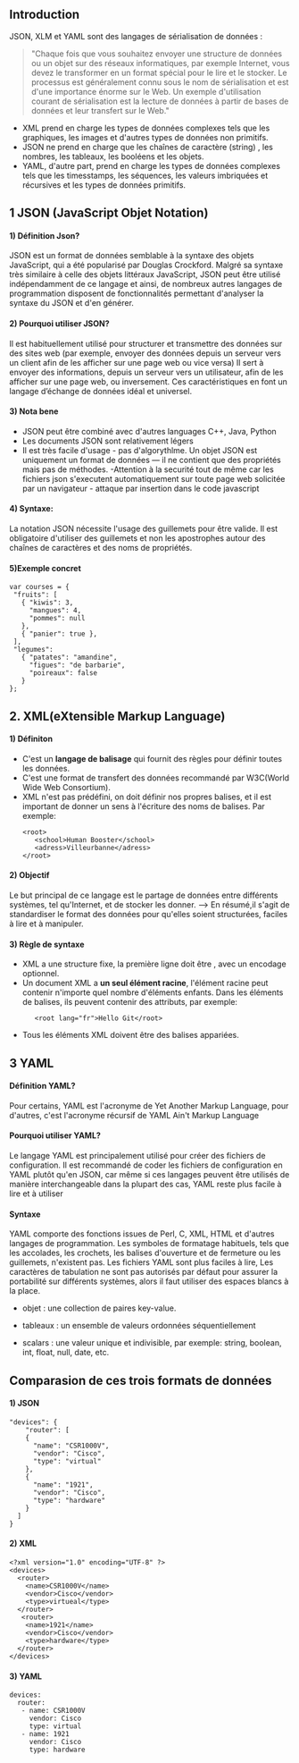 ## Introduction
JSON, XLM et YAML sont des langages de sérialisation de données :
   > "Chaque fois que vous souhaitez envoyer une structure de données ou un objet sur des réseaux informatiques, par exemple Internet, vous devez le transformer en un format spécial pour le lire et le stocker. Le processus est généralement connu sous le nom de sérialisation et est d'une importance énorme sur le Web. Un exemple d'utilisation courant de sérialisation est la lecture de données à partir de bases de données et leur transfert sur le Web."

- XML prend en charge les types de données complexes tels que les graphiques, les images et d'autres types de données non primitifs. 
- JSON ne prend en charge que les chaînes de caractère (string) , les nombres, les tableaux, les booléens et les objets. 
- YAML, d'autre part, prend en charge les types de données complexes tels que les timesstamps, les séquences, les valeurs imbriquées et récursives et les types de données primitifs.


## 1 JSON (JavaScript Objet Notation) 

#### 1) Définition Json? 

 JSON est un format de données semblable à la syntaxe des objets JavaScript, qui a été popularisé par Douglas Crockford. Malgré sa syntaxe très similaire à celle des objets littéraux JavaScript, JSON peut être utilisé indépendamment de ce langage et ainsi, de nombreux autres langages de programmation disposent de fonctionnalités permettant d'analyser la syntaxe du JSON et d'en générer. 

#### 2) Pourquoi utiliser JSON?

 Il est habituellement utilisé pour structurer et transmettre des données sur des sites web (par exemple, envoyer des données depuis un serveur vers un client afin de les afficher sur une page web ou vice versa) Il sert à envoyer des informations, depuis un serveur vers un utilisateur, afin de les afficher sur une page web, ou inversement. Ces caractéristiques en font un langage d’échange de données idéal et universel.

 
#### 3) Nota bene

- JSON peut être combiné avec d'autres languages C++, Java, Python
- Les documents JSON sont relativement légers   
- Il est très facile d'usage - pas d'algorythlme. Un objet JSON est uniquement un format de données — il ne contient que des propriétés mais pas de méthodes.
-Attention à la securité tout de même car les fichiers json s'executent automatiquement sur toute page web solicitée par un navigateur - attaque par insertion dans le code javascript

#### 4) Syntaxe:

La notation JSON nécessite l'usage des guillemets pour être valide. Il est obligatoire d'utiliser des guillemets et non les apostrophes autour des chaînes de caractères et des noms de propriétés.
#### 5)Exemple concret

```
var courses = {
 "fruits": [
   { "kiwis": 3,
     "mangues": 4,
     "pommes": null
   },
   { "panier": true },
 ],
 "legumes":
   { "patates": "amandine",
     "figues": "de barbarie",
     "poireaux": false
   }
};
```
## 2. XML(eXtensible Markup Language)
#### 1) Définiton
- C'est un **langage de balisage** qui fournit des règles pour définir toutes les données.
- C'est une format de transfert des données recommandé par W3C(World Wide Web Consortium).
- XML n'est pas prédéfini, on doit définir nos propres balises, et il est important de donner un sens à l'écriture des noms de balises.
   Par exemple: 
    ```
    <root>
       <school>Human Booster</school>
       <adress>Villeurbanne</adress>
    </root>
    ```
#### 2) Objectif
Le but principal de ce langage est le partage de données entre différents systèmes, tel qu'Internet, et de stocker les donner.
 --> En résumé,il s'agit de standardiser le format des données pour qu'elles soient structurées, faciles à lire et à manipuler.

#### 3) Règle de syntaxe
- XML a une structure fixe, la première ligne doit être **<?xml version="1.0" encoding="UTF-8" ?>**, avec un encodage optionnel. 
- Un document XML a  **un seul élément racine**, l'élément racine peut contenir n'importe quel nombre d'éléments enfants. Dans les éléments de balises, ils peuvent contenir des attributs, par exemple:
    ```
       <root lang="fr">Hello Git</root> 
    ```
- Tous les éléments XML doivent être des balises appariées.

## 3 YAML
#### Définition YAML?
 Pour certains, YAML est l'acronyme de Yet Another Markup Language, pour d'autres, c'est l'acronyme récursif de YAML Ain't Markup Language
 #### Pourquoi utiliser YAML?
Le langage YAML est principalement utilisé pour créer des fichiers de configuration. Il est recommandé de coder les fichiers de configuration en YAML plutôt qu'en JSON, car même si ces langages peuvent être utilisés de manière interchangeable dans la plupart des cas, YAML reste plus facile à lire et à utiliser

 
 #### Syntaxe
 YAML comporte des fonctions issues de Perl, C, XML, HTML et d'autres langages de programmation. 
Les symboles de formatage habituels, tels que les accolades, les crochets, les balises d'ouverture et de fermeture ou les guillemets, n'existent pas. Les fichiers YAML sont plus faciles à lire,  Les caractères de tabulation ne sont pas autorisés par défaut pour assurer la portabilité sur différents systèmes, alors il faut utiliser des espaces blancs à la place.

- objet : une collection de paires key-value.

- tableaux : un ensemble de valeurs ordonnées séquentiellement

- scalars : une valeur unique et indivisible, par exemple: string, boolean, int, float, null, date, etc.


## Comparasion de ces trois formats de données
#### 1) JSON
```
"devices": {
    "router": [
    {
      "name": "CSR1000V",
      "vendor": "Cisco",
      "type": "virtual"
    },
    {
      "name": "1921",
      "vendor": "Cisco",
      "type": "hardware"
    }
  ]
}
```
#### 2) XML
```
<?xml version="1.0" encoding="UTF-8" ?>
<devices>
  <router>
    <name>CSR1000V</name>
    <vendor>Cisco</vendor>
    <type>virtueal</type>
  </router>
   <router>
    <name>1921</name>
    <vendor>Cisco</vendor>
    <type>hardware</type>
  </router>
</devices>
```

#### 3) YAML
```
devices:
  router:
   - name: CSR1000V
     vendor: Cisco
     type: virtual
   - name: 1921
     vendor: Cisco
     type: hardware
```


